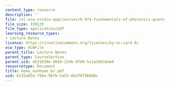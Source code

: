 ```yaml
---
content_type: resource
description: ''
file: /ol-ocw-studio-app/courses/6-974-fundamentals-of-photonics-quantum-electronics-spring-2006/6135a85d75be96fb5a556b3f879b0d8c_homo_nonhomo_br.pdf
file_size: 339129
file_type: application/pdf
learning_resource_types:
- Lecture Notes
license: https://creativecommons.org/licenses/by-nc-sa/4.0/
ocw_type: OCWFile
parent_title: Lecture Notes
parent_type: CourseSection
parent_uid: d631939e-d6b9-259b-8709-5c1a36b10de6
resourcetype: Document
title: homo_nonhomo_br.pdf
uid: 6135a85d-75be-96fb-5a55-6b3f879b0d8c
---
```

